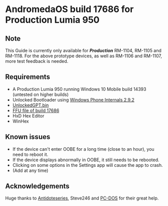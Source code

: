 # AndromedaOS build 17686 for Production Lumia 950
## Note
This Guide is currently only available for ***Production*** RM-1104, RM-1105 and RM-1118. For the above prototype devices, as well as RM-1106 and RM-1107, more test feedback is needed.
## Requirements
* A Production Lumia 950 running Windows 10 Mobile build 14393 (untested on higher builds)
* Unlocked Bootloader using [Windows Phone Internals 2.9.2](https://github.com/ReneLergner/WPinternals/releases/tag/2.9.2)
* [UnlockedGPT.bin](https://github.com/user-attachments/files/16940524/UnlockedGPT.zip)
* [FFU file of build 17686](https://archive.org/download/andromeda17686/Image_180714-0836_Talkman.7z)
* HxD Hex Editor
* WinHex
## Known issues
* If the device can't enter OOBE for a long time (close to an hour), you need to reboot it.
* If the device displays abnormally in OOBE, it still needs to be rebooted.
* Clicking on some options in the Settings app will cause the app to crash.
* (Add at any time)
## Acknowledgements
Huge thanks to [Antidoteseries](https://github.com/Antidoteseries), Steve246 and [PC-DOS](https://github.com/PC-DOS) for their great help.

